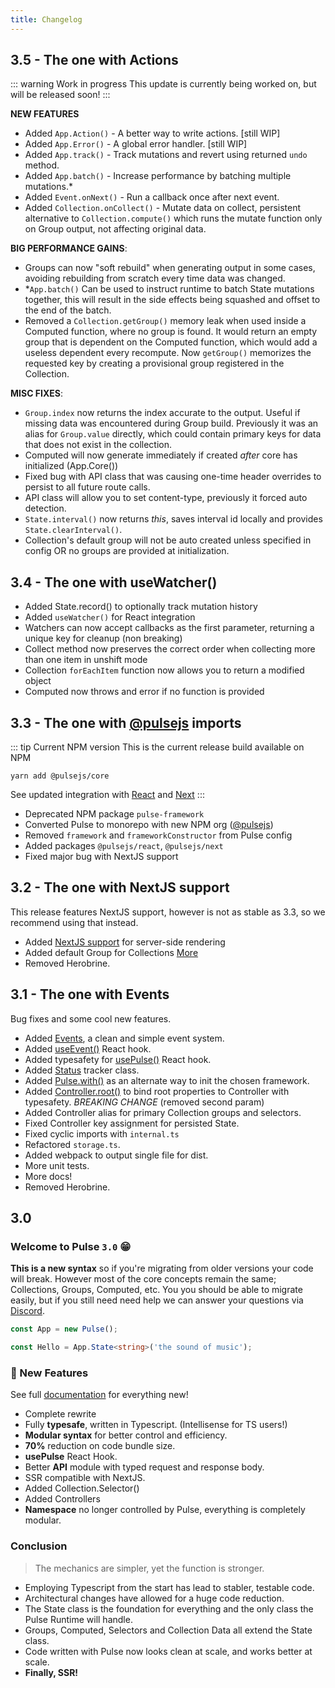 ```yaml
---
title: Changelog
---
```

## 3.5 - The one with Actions
::: warning Work in progress
This update is currently being worked on, but will be released soon!
:::

**NEW FEATURES**
- Added `App.Action()` - A better way to write actions. [still WIP]
- Added `App.Error()` - A global error handler. [still WIP]
- Added `App.track()` - Track mutations and revert using returned `undo` method.
- Added `App.batch()` - Increase performance by batching multiple mutations.*
- Added `Event.onNext()` - Run a callback once after next event.
- Added `Collection.onCollect()` - Mutate data on collect, persistent alternative to `Collection.compute()` which runs the mutate function only on Group output, not affecting original data.

**BIG PERFORMANCE GAINS**: 
- Groups can now "soft rebuild" when generating output in some cases, avoiding rebuilding from scratch every time data was changed.
- *`App.batch()` Can be used to instruct runtime to batch State mutations together, this will result in the side effects being squashed and offset to the end of the batch.
- Removed a `Collection.getGroup()` memory leak when used inside a Computed function, where no group is found. It would return an empty group that is dependent on the Computed function, which would add a useless dependent every recompute. Now `getGroup()` memorizes the requested key by creating a provisional group registered in the Collection.

**MISC FIXES**:
- `Group.index` now returns the index accurate to the output. Useful if missing data was encountered during Group build. Previously it was an alias for `Group.value` directly, which could contain primary keys for data that does not exist in the collection.
- Computed will now generate immediately if created _after_ core has initialized (App.Core())
- Fixed bug with API class that was causing one-time header overrides to persist to all future route calls.
- API class will allow you to set content-type, previously it forced auto detection.
- `State.interval()` now returns _this_, saves interval id locally and provides `State.clearInterval()`.
- Collection's default group will not be auto created unless specified in config OR no groups are provided at initialization.

## 3.4 - The one with useWatcher()

- Added State.record() to optionally track mutation history
- Added `useWatcher()` for React integration
- Watchers can now accept callbacks as the first parameter, returning a unique key for cleanup (non breaking)
- Collect method now preserves the correct order when collecting more than one item in unshift mode
- Collection `forEachItem` function now allows you to return a modified object
- Computed now throws and error if no function is provided

## 3.3 - The one with [@pulsejs]() imports

::: tip Current NPM version
This is the current release build available on NPM

```
yarn add @pulsejs/core
```

See updated integration with [React](../getting-started/setup-with-react.html) and [Next](../getting-started/setup-with-next.html)
:::

- Deprecated NPM package `pulse-framework`
- Converted Pulse to monorepo with new NPM org ([@pulsejs](https://www.npmjs.com/org/pulsejs))
- Removed `framework` and `frameworkConstructor` from Pulse config
- Added packages `@pulsejs/react`, `@pulsejs/next`
- Fixed major bug with NextJS support

## 3.2 - The one with NextJS support

This release features NextJS support, however is not as stable as 3.3, so we recommend using that instead.

- Added [NextJS support]() for server-side rendering
- Added default Group for Collections [More]()
- Removed Herobrine.

## 3.1 - The one with Events

Bug fixes and some cool new features.

- Added [Events](), a clean and simple event system.
- Added [useEvent()]() React hook.
- Added typesafety for [usePulse()]() React hook.
- Added [Status]() tracker class.
- Added [Pulse.with()]() as an alternate way to init the chosen framework.
- Added [Controller.root()]() to bind root properties to Controller with typesafety. _BREAKING CHANGE_ (removed second param)
- Added Controller alias for primary Collection groups and selectors.
- Fixed Controller key assignment for persisted State.
- Fixed cyclic imports with `internal.ts`
- Refactored `storage.ts`.
- Added webpack to output single file for dist.
- More unit tests.
- More docs!
- Removed Herobrine.

## 3.0

### **Welcome to Pulse `3.0`** :grin:

**This is a new syntax** so if you're migrating from older versions your code will break. However most of the core concepts remain the same; Collections, Groups, Computed, etc. You you should be able to migrate easily, but if you still need need help we can answer your questions via [Discord](https://discord.gg/2ranK7j).

```ts
const App = new Pulse();

const Hello = App.State<string>('the sound of music');
```

### :gem: New Features

See full [documentation]() for everything new!

- Complete rewrite
- Fully **typesafe**, written in Typescript. (Intellisense for TS users!)
- **Modular syntax** for better control and efficiency.
- **70%** reduction on code bundle size.
- **usePulse** React Hook.
- Better **API** module with typed request and response body.
- SSR compatible with NextJS.
- Added Collection.Selector()
- Added Controllers
- **Namespace** no longer controlled by Pulse, everything is completely modular.

### Conclusion

> The mechanics are simpler, yet the function is stronger.

- Employing Typescript from the start has lead to stabler, testable code.
- Architectural changes have allowed for a huge code reduction.
- The State class is the foundation for everything and the only class the Pulse Runtime will handle.
- Groups, Computed, Selectors and Collection Data all extend the State class.
- Code written with Pulse now looks clean at scale, and works better at scale.
- **Finally, SSR!**
